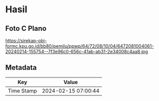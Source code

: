 # Hasil

## Foto C Plano

https://sirekap-obj-formc.kpu.go.id/bb80/pemilu/ppwp/64/72/08/10/04/6472081004061-20240214-155754--7f3e96c0-656c-41ab-ab31-2e34008c4aa8.jpg


## Metadata

| Key        | Value               |
| ---------- | ------------------- |
| Time Stamp | 2024-02-15 07:00:44 |



